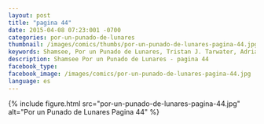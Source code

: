 ```yaml
---
layout: post
title: "pagina 44"
date: 2015-04-08 07:23:001 -0700
categories: por-un-punado-de-lunares
thumbnail: /images/comics/thumbs/por-un-punado-de-lunares-pagina-44.jpg
keywords: Shamsee, Por un Punado de Lunares, Tristan J. Tarwater, Adrian Ricker
description: Shamsee Por un Punado de Lunares - pagina 44
facebook_type: 
facebook_image: /images/comics/por-un-punado-de-lunares-pagina-44.jpg
language: es
---
```

{% include figure.html src="por-un-punado-de-lunares-pagina-44.jpg" alt="Por un Punado de Lunares Pagina 44" %}